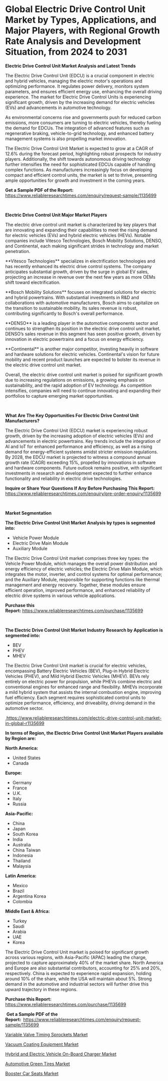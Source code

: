 <p><h1>Global Electric Drive Control Unit Market by Types, Applications, and Major Players, with Regional Growth Rate Analysis and Development Situation, from 2024 to 2031</h1></p><p><strong>Electric Drive Control Unit Market Analysis and Latest Trends</strong></p>
<p><p>The Electric Drive Control Unit (EDCU) is a crucial component in electric and hybrid vehicles, managing the electric motor's operations and optimizing performance. It regulates power delivery, monitors system parameters, and ensures efficient energy use, enhancing the overall driving experience. The market for Electric Drive Control Units is experiencing significant growth, driven by the increasing demand for electric vehicles (EVs) and advancements in automotive technology.</p><p>As environmental concerns rise and governments push for reduced carbon emissions, more consumers are turning to electric vehicles, thereby fueling the demand for EDCUs. The integration of advanced features such as regenerative braking, vehicle-to-grid technology, and enhanced battery management systems is also propelling market innovation. </p><p>The Electric Drive Control Unit Market is expected to grow at a CAGR of 12.6% during the forecast period, highlighting robust prospects for industry players. Additionally, the shift towards autonomous driving technology further intensifies the need for sophisticated EDCUs capable of handling complex functions. As manufacturers increasingly focus on developing compact and efficient control units, the market is set to thrive, presenting ample opportunities for growth and investment in the coming years.</p></p>
<p><strong>Get a Sample PDF of the Report:&nbsp;</strong> <a href="https://www.reliableresearchtimes.com/enquiry/request-sample/1135699?utm_campaign=1559&utm_medium=2&utm_source=Github&utm_content=ia&utm_term=13102024&utm_id=electric-drive-control-unit">https://www.reliableresearchtimes.com/enquiry/request-sample/1135699</a></p>
<p>&nbsp;</p>
<p><strong>Electric Drive Control Unit Major Market Players</strong></p>
<p><p>The electric drive control unit market is characterized by key players that are innovating and expanding their capabilities to meet the rising demand for electric vehicles (EVs) and hybrid electric vehicles (HEVs). Notable companies include Vitesco Technologies, Bosch Mobility Solutions, DENSO, and Continental, each making significant strides in technology and market penetration.</p><p>**Vitesco Technologies** specializes in electrification technologies and has recently enhanced its electric drive control systems. The company anticipates substantial growth, driven by the surge in global EV sales, projecting an increase in revenue over the next few years as more OEMs shift toward electrification.</p><p>**Bosch Mobility Solutions** focuses on integrated solutions for electric and hybrid powertrains. With substantial investments in R&D and collaborations with automotive manufacturers, Bosch aims to capitalize on the transition to sustainable mobility. Its sales revenue is robust, contributing significantly to Bosch's overall performance.</p><p>**DENSO** is a leading player in the automotive components sector and continues to strengthen its position in the electric drive control unit market. DENSO’s sales revenue in this segment has seen positive growth, driven by innovation in electric powertrains and a focus on energy efficiency.</p><p>**Continental** is another major competitor, investing heavily in software and hardware solutions for electric vehicles. Continental's vision for future mobility and recent product launches are expected to bolster its revenue in the electric drive control unit market.</p><p>Overall, the electric drive control unit market is poised for significant growth due to increasing regulations on emissions, a growing emphasis on sustainability, and the rapid adoption of EV technology. As competition intensifies, companies will need to continue innovating and expanding their portfolios to capture emerging market opportunities.</p></p>
<p>&nbsp;</p>
<p><strong>What Are The Key Opportunities For Electric Drive Control Unit Manufacturers?</strong></p>
<p><p>The Electric Drive Control Unit (EDCU) market is experiencing robust growth, driven by the increasing adoption of electric vehicles (EVs) and advancements in electric powertrains. Key trends include the integration of AI and IoT for enhanced performance and efficiency, as well as a rising demand for energy-efficient systems amidst stricter emission regulations. By 2028, the EDCU market is projected to witness a compound annual growth rate (CAGR) exceeding 15%, propelled by innovations in software and hardware components. Future outlook remains positive, with significant investments in research and development expected to further enhance functionality and reliability in electric drive technologies.</p></p>
<p><strong>Inquire or Share Your Questions If Any Before Purchasing This Report:</strong> <a href="https://www.reliableresearchtimes.com/enquiry/pre-order-enquiry/1135699?utm_campaign=1559&utm_medium=2&utm_source=Github&utm_content=ia&utm_term=13102024&utm_id=electric-drive-control-unit">https://www.reliableresearchtimes.com/enquiry/pre-order-enquiry/1135699</a></p>
<p>&nbsp;</p>
<p><strong>Market Segmentation</strong></p>
<p><strong>The Electric Drive Control Unit Market Analysis by types is segmented into:</strong></p>
<p><ul><li>Vehicle Power Module</li><li>Electric Drive Main Module</li><li>Auxiliary Module</li></ul></p>
<p><p>The Electric Drive Control Unit market comprises three key types: the Vehicle Power Module, which manages the overall power distribution and energy efficiency of electric vehicles; the Electric Drive Main Module, which integrates the motor, inverter, and control systems for optimal performance; and the Auxiliary Module, responsible for supporting functions like thermal management and energy recovery. Together, these modules ensure efficient operation, improved performance, and enhanced reliability of electric drive systems in various vehicle applications.</p></p>
<p><strong>Purchase this Report:&nbsp;</strong><a href="https://www.reliableresearchtimes.com/purchase/1135699?utm_campaign=1559&utm_medium=2&utm_source=Github&utm_content=ia&utm_term=13102024&utm_id=electric-drive-control-unit">https://www.reliableresearchtimes.com/purchase/1135699</a></p>
<p>&nbsp;</p>
<p><strong>The Electric Drive Control Unit Market Industry Research by Application is segmented into:</strong></p>
<p><ul><li>BEV</li><li>PHEV</li><li>MHEV</li></ul></p>
<p><p>The Electric Drive Control Unit market is crucial for electric vehicles, encompassing Battery Electric Vehicles (BEV), Plug-in Hybrid Electric Vehicles (PHEV), and Mild Hybrid Electric Vehicles (MHEV). BEVs rely entirely on electric power for propulsion, while PHEVs combine electric and conventional engines for enhanced range and flexibility. MHEVs incorporate a mild hybrid system that assists the internal combustion engine, improving fuel efficiency. Each segment requires sophisticated control units to optimize performance, efficiency, and driveability, driving demand in the automotive sector.</p></p>
<p><a href="https://www.reliableresearchtimes.com/electric-drive-control-unit-market-in-global-r1135699?utm_campaign=1559&utm_medium=2&utm_source=Github&utm_content=ia&utm_term=13102024&utm_id=electric-drive-control-unit">&nbsp;https://www.reliableresearchtimes.com/electric-drive-control-unit-market-in-global-r1135699</a></p>
<p><strong>In terms of Region, the Electric Drive Control Unit Market Players available by Region are:</strong></p>
<p>
    <p> <strong> North America: </strong>
        <ul>
            <li>United States</li>
            <li>Canada</li>
        </ul>
        </p> 
    <p> <strong> Europe: </strong>
        <ul>
            <li>Germany</li>
            <li>France</li>
            <li>U.K.</li>
            <li>Italy</li>
            <li>Russia</li>
        </ul>
        </p> 
    <p> <strong> Asia-Pacific: </strong>
        <ul>
            <li>China</li>
            <li>Japan</li>
            <li>South Korea</li>
            <li>India</li>
            <li>Australia</li>
            <li>China Taiwan</li>
            <li>Indonesia</li>
            <li>Thailand</li>
            <li>Malaysia</li>
        </ul>
        </p> 
    <p> <strong> Latin America: </strong>
        <ul>
            <li>Mexico</li>
            <li>Brazil</li>
            <li>Argentina Korea</li>
            <li>Colombia</li>
        </ul>
        </p> 
    <p> <strong> Middle East & Africa: </strong>
        <ul>
            <li>Turkey</li>
            <li>Saudi</li>
            <li>Arabia</li>
            <li>UAE</li>
            <li>Korea</li>
        </ul>
    </p>
    </p>
<p><p>The Electric Drive Control Unit market is poised for significant growth across various regions, with Asia-Pacific (APAC) leading the charge, projected to capture approximately 40% of the market share. North America and Europe are also substantial contributors, accounting for 25% and 20%, respectively. China is expected to experience rapid expansion, holding around 10% of the share, while the USA will maintain about 5%. Strong demand in the automotive and industrial sectors will further drive this upward trajectory in these regions.</p></p>
<p><strong>Purchase this Report: </strong><a href="https://www.reliableresearchtimes.com/purchase/1135699?utm_campaign=1559&utm_medium=2&utm_source=Github&utm_content=ia&utm_term=13102024&utm_id=electric-drive-control-unit">https://www.reliableresearchtimes.com/purchase/1135699</a></p>
<p>&nbsp;<strong>Get a Sample PDF of the Report:&nbsp;&nbsp;</strong><a href="https://www.reliableresearchtimes.com/enquiry/request-sample/1135699?utm_campaign=1559&utm_medium=2&utm_source=Github&utm_content=ia&utm_term=13102024&utm_id=electric-drive-control-unit">https://www.reliableresearchtimes.com/enquiry/request-sample/1135699</a></p>
<p><strong></strong></p>
<p><p><a href="https://github.com/guneycigdem35/Market-Research-Report-List-5/blob/main/variable-valve-timing-sprockets-market.md?utm_campaign=1559&utm_medium=2&utm_source=Github&utm_content=ia&utm_term=13102024&utm_id=electric-drive-control-unit">Variable Valve Timing Sprockets Market</a></p><p><a href="https://issuu.com/reportprime-2/docs/vacuum-coating-equipment-market-siz_475b4e34fb5342?utm_campaign=1559&utm_medium=2&utm_source=Github&utm_content=ia&utm_term=13102024&utm_id=electric-drive-control-unit">Vacuum Coating Equipment Market</a></p><p><a href="https://www.linkedin.com/pulse/emerging-trends-hybrid-electric-vehicle-on-board-charger-market-mpwle?utm_campaign=1559&utm_medium=2&utm_source=Github&utm_content=ia&utm_term=13102024&utm_id=electric-drive-control-unit">Hybrid and Electric Vehicle On-Board Charger Market</a></p><p><a href="https://www.linkedin.com/pulse/emerging-automotive-green-tires-market-opportunities-analysis-l36ne?utm_campaign=1559&utm_medium=2&utm_source=Github&utm_content=ia&utm_term=13102024&utm_id=electric-drive-control-unit">Automotive Green Tires Market</a></p><p><a href="https://issuu.com/reportprime-2/docs/booster-car-seats-market-size-2030._efcc2987df69d0?utm_campaign=1559&utm_medium=2&utm_source=Github&utm_content=ia&utm_term=13102024&utm_id=electric-drive-control-unit">Booster Car Seats Market</a></p></p>